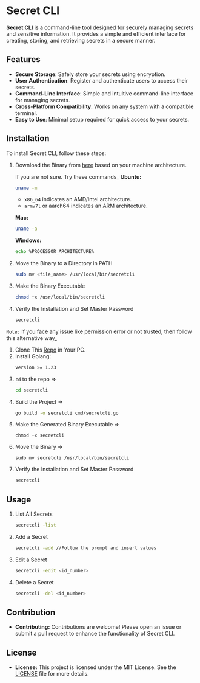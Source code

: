 # Secret CLI

**Secret CLI** is a command-line tool designed for securely managing secrets and sensitive information. It provides a simple and efficient interface for creating, storing, and retrieving secrets in a secure manner.

## Features

- **Secure Storage**: Safely store your secrets using encryption.
- **User Authentication**: Register and authenticate users to access their secrets.
- **Command-Line Interface**: Simple and intuitive command-line interface for managing secrets.
- **Cross-Platform Compatibility**: Works on any system with a compatible terminal.
- **Easy to Use**: Minimal setup required for quick access to your secrets.

## Installation

To install Secret CLI, follow these steps:

1. Download the Binary from [here](https://github.com/mahinops/secretcli/releases/tag/v1.0.0) based on your machine architecture.

    If you are not sure. Try these commands_
    **Ubuntu:**
    ```bash
    uname -m
    ```
    - `x86_64` indicates an AMD/Intel architecture.
    - `armv7l` or aarch64 indicates an ARM architecture.


    **Mac:**
    ```bash
    uname -a
    ```

    **Windows:**
    ```bash
    echo %PROCESSOR_ARCHITECTURE%
    ```


2. Move the Binary to a Directory in PATH
    ```bash
    sudo mv <file_name> /usr/local/bin/secretcli
    ```
3. Make the Binary Executable
    ```bash
    chmod +x /usr/local/bin/secretcli
    ```

4. Verify the Installation and Set Master Password
    ```bash
    secretcli
    ```

`Note:` If you face any issue like permission error or not trusted, then follow this alternative way_

1. Clone This [Repo](https://github.com/mahinops/secretcli) in Your PC.
2. Install Golang:
    ```bash
    version >= 1.23
    ```
3. `cd` to the repo => 
    ```bash
    cd secretcli
    ```
4. Build the Project => 
    ```bash
    go build -o secretcli cmd/secretcli.go
    ```
5. Make the Generated Binary Executable => 
    ```
    chmod +x secretcli
    ```
6. Move the Binary => 
    ```
    sudo mv secretcli /usr/local/bin/secretcli
    ```
7. Verify the Installation and Set Master Password
    ```bash
    secretcli
    ```

## Usage
1. List All Secrets
    ```bash
    secretcli -list
    ```

2. Add a Secret
    ```bash
    secretcli -add //Follow the prompt and insert values
    ```

3. Edit a Secret
    ```bash
    secretcli -edit <id_number>
    ```
4. Delete a Secret
    ```bash
    secretcli -del <id_number>
    ```

## Contribution
- **Contributing:** Contributions are welcome! Please open an issue or submit a pull request to enhance the functionality of Secret CLI.

## License
- **License:** This project is licensed under the MIT License. See the [LICENSE](https://github.com/mahinops/secretcli/blob/main/LICENSE) file for more details.
